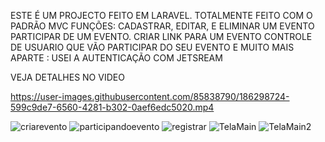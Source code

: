 

ESTE É UM PROJECTO FEITO EM LARAVEL.
TOTALMENTE FEITO COM O PADRÃO MVC
FUNÇÕES: CADASTRAR, EDITAR, E ELIMINAR UM EVENTO
PARTICIPAR DE UM EVENTO.
CRIAR LINK PARA UM EVENTO
CONTROLE DE USUARIO QUE VÃO PARTICIPAR DO SEU EVENTO E MUITO MAIS
APARTE : USEI A AUTENTICAÇÃO COM JETSREAM


VEJA DETALHES NO VIDEO



https://user-images.githubusercontent.com/85838790/186298724-599c9de7-6560-4281-b302-0aef6edc5020.mp4



![criarevento](https://user-images.githubusercontent.com/85838790/186298364-a13ca910-d17e-4062-a9e4-b0ae72081d2d.jpg)
![participandoevento](https://user-images.githubusercontent.com/85838790/186298366-e3c6fa7a-d826-4b6d-99bd-4ec711275f0a.jpg)
![registrar](https://user-images.githubusercontent.com/85838790/186298382-d3ba42c3-b0bb-4e0e-9971-11b7bba88b21.jpg)
![TelaMain](https://user-images.githubusercontent.com/85838790/186298387-78ae190d-e067-4a5d-8618-41158e7bb356.jpg)
![TelaMain2](https://user-images.githubusercontent.com/85838790/186298396-d57b7a10-a43c-4e5a-ac66-141c588afe00.jpg)









